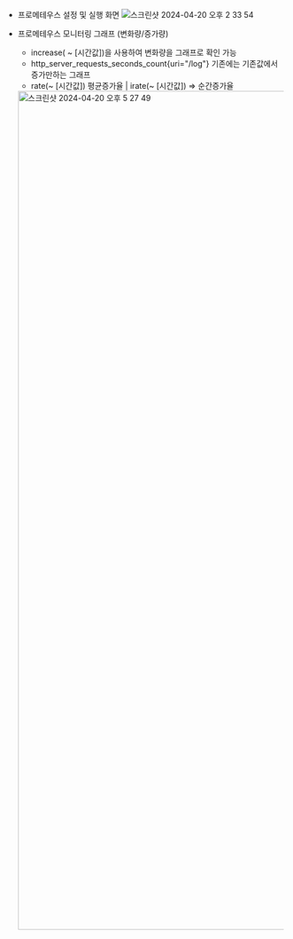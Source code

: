 - 프로메테우스 설정 및 실행 화면
![스크린샷 2024-04-20 오후 2 33 54](https://github.com/yhyoon1004/spring_boot_core_util/assets/79188190/a0ca76b8-8f8a-4fba-acaa-906ab7a58d4a)

- 프로메테우스 모니터링 그래프 (변화량/증가량)
  - increase( ~ [시간값])을 사용하여 변화량을 그래프로 확인 가능
  - http_server_requests_seconds_count{uri="/log"}  기존에는 기존값에서 증가만하는 그래프
  - rate(~ [시간값]) 평균증가율 | irate(~ [시간값]) => 순간증가율
  <img width="1512" alt="스크린샷 2024-04-20 오후 5 27 49" src="https://github.com/yhyoon1004/spring_boot_core_util/assets/79188190/cb4e3db9-1cc6-4694-b6df-ea543542282f">
